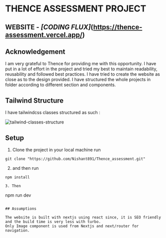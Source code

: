 # THENCE ASSESSMENT PROJECT

## WEBSITE - _[CODING FLUX]_(https://thence-assessment.vercel.app/)

## Acknowledgement

I am very grateful to Thence for providing me with this opportunity. I have put in a lot of effort in the project and tried my best to maintain readability, reusability and followed best practices. I have tried to create the website as close as to the design provided. I have structured the whole projects in folder according to different section and components.

## Tailwind Structure

I have tailwindcss classes structured as such :

![tailwind-classes-structure](https://github.com/Nishant891/Thence_assessment/assets/109356848/942f56cf-a69d-4af4-92ce-05ca06ddb5b0)


## Setup

1. Clone the project in your local machine run

```
git clone "https://github.com/Nishant891/Thence_assessment.git"
```

2. and then run 

```
npm install

3. Then 

```
npm run dev
```

## Assumptions

The website is built with nextjs using react since, it is SEO friendly and the build time is very less with turbo.
Only Image component is used from Nextjs and next/router for navigation.


